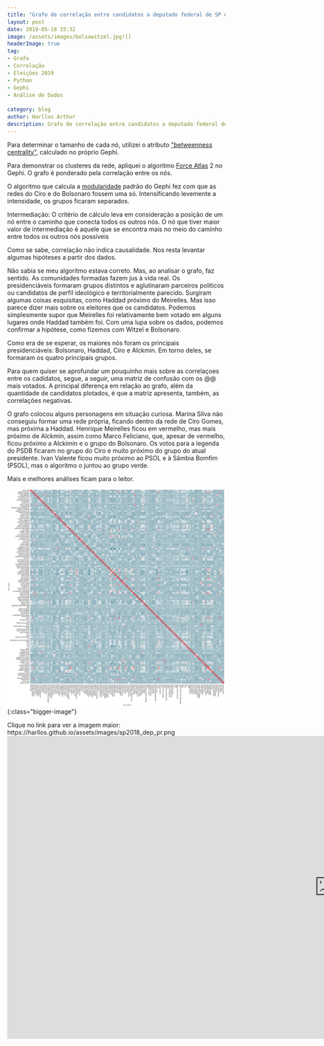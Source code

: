 ```yaml
---
title: "Grafo de correlação entre candidatos a deputado federal de SP em 2018"
layout: post
date: 2019-05-18 15:32
image: /assets/images/bolsowitzel.jpg![]
headerImage: true
tag:
- Grafo
- Correlação
- Eleições 2019
- Python
- Gephi
- Análise de Dados

category: blog
author: Harllos Arthur
description: Grafo de correlação entre candidatos a deputado federal de SP em 2018.
---
```



Para determinar o tamanho de cada nó, utilizei o atributo ["betweenness centrality"](https://en.wikipedia.org/wiki/Betweenness_centrality#Weighted_networks), calculado no próprio Gephi.

Para demonstrar os clusteres da rede, apliquei o algoritmo [Force Atlas](https://github.com/gephi/gephi/wiki/Force-Atlas-2) 2 no Gephi. O grafo é ponderado pela correlação entre os nós.

O algoritmo que calcula a [modularidade](https://github.com/gephi/gephi/wiki/Modularity) padrão do Gephi fez com que as redes do Ciro e do Bolsonaro fossem uma só. Intensificando levemente a intensidade, os grupos ficaram separados.

Intermediação: O critério de cálculo leva em consideração a posição de um nó entre o caminho que conecta todos os outros nós. O nó que tiver maior valor de intermediação é aquele que se encontra mais no meio do caminho entre todos os outros nós possíveis

Como se sabe, correlação não indica causalidade. Nos resta levantar algumas hipóteses a partir dos dados.

Não sabia se meu algoritmo estava correto. Mas, ao analisar o grafo, faz sentido. As comunidades formadas fazem jus à vida real. Os presidenciáveis formaram grupos distintos e aglutinaram parceiros políticos ou candidatos de perfil ideológico e territorialmente parecido. Surgiram algumas coisas esquisitas, como Haddad próximo do Meirelles. Mas isso parece dizer mais sobre os eleitores que os candidatos. Podemos simplesmente supor que Meirelles foi relativamente bem votado em alguns lugares onde Haddad também foi. Com uma lupa sobre os dados, podemos confirmar a hipótese, como fizemos com Witzel e Bolsonaro.

Como era de se esperar, os maiores nós foram os principais presidenciáveis: Bolsonaro, Haddad, Ciro e Alckmin. Em torno deles, se formaram os quatro principais grupos.

Para quem quiser se aprofundar um pouquinho mais sobre as correlaçoes entre os cadidatos, segue, a seguir, uma matriz de confusão com os @@ mais votados. A principal diferença em relação ao grafo, além da quantidade de candidatos plotados, é que a matriz apresenta, também, as correlações negativas.

O grafo colocou alguns personagens em situação curiosa. Marina Silva não conseguiu formar uma rede própria, ficando dentro da rede de Ciro Gomes, mas próxima a Haddad. Henrique Meirelles ficou em vermelho, mas mais próximo de Alckmin, assim como Marco Feliciano, que, apesar de vermelho, ficou próximo a Alckimin e o grupo do Bolsonaro. Os votos para a legenda do PSDB ficaram no grupo do Ciro e muito próximo do grupo do atual presidente. Ivan Valente ficou muito próximo ao PSOL e à Sâmbia Bomfim (PSOL), mas o algoritmo o juntou ao grupo verde.

Mais e melhores análises ficam para o leitor.


![Correlação Geral](/assets/images/sp2018_dep_pr.png){:class="bigger-image"}
<figcaption class="caption">Clique no link para ver a imagem maior: https://harllos.github.io/assets/images/sp2018_dep_pr.png </figcaption>


<iframe width="1500" height="700" src="https://harllos.github.io/network/grafo_sp_2018_depfed_pr.html#" frameborder="0" allowfullscreen></iframe>

